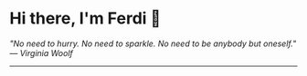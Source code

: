 <h1>Hi there, I'm Ferdi 👋</h1>

<p><em>
  "No need to hurry. No need to sparkle. No need to be anybody but oneself." — Virginia Woolf
</em></p>

---
